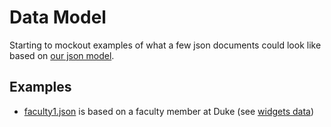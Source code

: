 # Data Model

Starting to mockout examples of what a few json documents could look like based on [our json model](https://docs.google.com/spreadsheets/d/14EJH8qNIoHpw7g3r7MzHiIBekhXaF385sCZZd8OvXac/edit#gid=471799009).

## Examples

* [faculty1.json](faculty1.json) is based on a faculty member at Duke (see [widgets data](../../duke-widgets/faculty_example_1.json))